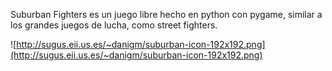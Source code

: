 Suburban Fighters es un juego libre hecho en python con pygame, similar a los grandes juegos de lucha, como street fighters.


![http://sugus.eii.us.es/~danigm/suburban-icon-192x192.png](http://sugus.eii.us.es/~danigm/suburban-icon-192x192.png)